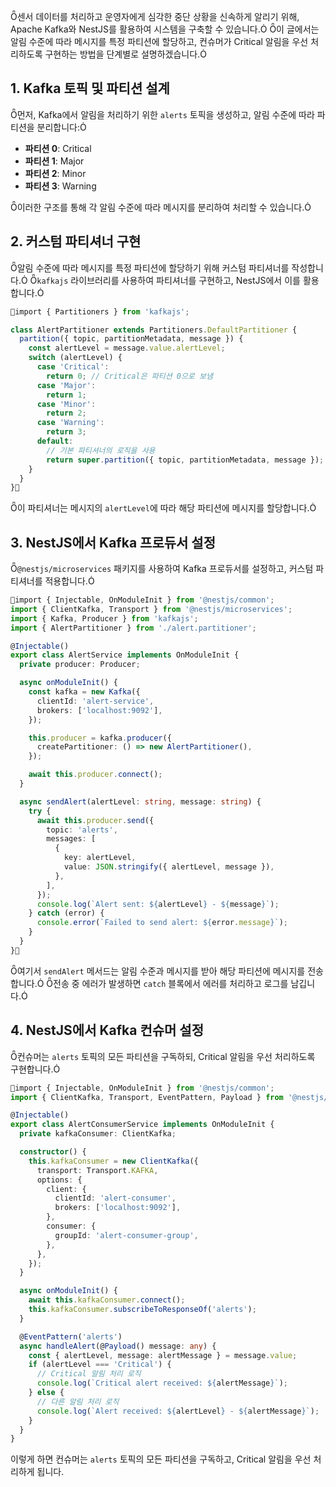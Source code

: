 센서 데이터를 처리하고 운영자에게 심각한 중단 상황을 신속하게 알리기 위해, Apache Kafka와 NestJS를 활용하여 시스템을 구축할 수 있습니다. 이 글에서는 알림 수준에 따라 메시지를 특정 파티션에 할당하고, 컨슈머가 Critical 알림을 우선 처리하도록 구현하는 방법을 단계별로 설명하겠습니다.

## 1. Kafka 토픽 및 파티션 설계

먼저, Kafka에서 알림을 처리하기 위한 `alerts` 토픽을 생성하고, 알림 수준에 따라 파티션을 분리합니다:

- **파티션 0**: Critical
- **파티션 1**: Major
- **파티션 2**: Minor
- **파티션 3**: Warning

이러한 구조를 통해 각 알림 수준에 따라 메시지를 분리하여 처리할 수 있습니다.

## 2. 커스텀 파티셔너 구현

알림 수준에 따라 메시지를 특정 파티션에 할당하기 위해 커스텀 파티셔너를 작성합니다. `kafkajs` 라이브러리를 사용하여 파티셔너를 구현하고, NestJS에서 이를 활용합니다.

```typescript
import { Partitioners } from 'kafkajs';

class AlertPartitioner extends Partitioners.DefaultPartitioner {
  partition({ topic, partitionMetadata, message }) {
    const alertLevel = message.value.alertLevel;
    switch (alertLevel) {
      case 'Critical':
        return 0; // Critical은 파티션 0으로 보냄
      case 'Major':
        return 1;
      case 'Minor':
        return 2;
      case 'Warning':
        return 3;
      default:
        // 기본 파티셔너의 로직을 사용
        return super.partition({ topic, partitionMetadata, message });
    }
  }
}
```

이 파티셔너는 메시지의 `alertLevel`에 따라 해당 파티션에 메시지를 할당합니다.

## 3. NestJS에서 Kafka 프로듀서 설정

`@nestjs/microservices` 패키지를 사용하여 Kafka 프로듀서를 설정하고, 커스텀 파티셔너를 적용합니다.

```typescript
import { Injectable, OnModuleInit } from '@nestjs/common';
import { ClientKafka, Transport } from '@nestjs/microservices';
import { Kafka, Producer } from 'kafkajs';
import { AlertPartitioner } from './alert.partitioner';

@Injectable()
export class AlertService implements OnModuleInit {
  private producer: Producer;

  async onModuleInit() {
    const kafka = new Kafka({
      clientId: 'alert-service',
      brokers: ['localhost:9092'],
    });

    this.producer = kafka.producer({
      createPartitioner: () => new AlertPartitioner(),
    });

    await this.producer.connect();
  }

  async sendAlert(alertLevel: string, message: string) {
    try {
      await this.producer.send({
        topic: 'alerts',
        messages: [
          {
            key: alertLevel,
            value: JSON.stringify({ alertLevel, message }),
          },
        ],
      });
      console.log(`Alert sent: ${alertLevel} - ${message}`);
    } catch (error) {
      console.error(`Failed to send alert: ${error.message}`);
    }
  }
}
```

여기서 `sendAlert` 메서드는 알림 수준과 메시지를 받아 해당 파티션에 메시지를 전송합니다. 전송 중 에러가 발생하면 `catch` 블록에서 에러를 처리하고 로그를 남깁니다.

## 4. NestJS에서 Kafka 컨슈머 설정

컨슈머는 `alerts` 토픽의 모든 파티션을 구독하되, Critical 알림을 우선 처리하도록 구현합니다.

```typescript
import { Injectable, OnModuleInit } from '@nestjs/common';
import { ClientKafka, Transport, EventPattern, Payload } from '@nestjs/microservices';

@Injectable()
export class AlertConsumerService implements OnModuleInit {
  private kafkaConsumer: ClientKafka;

  constructor() {
    this.kafkaConsumer = new ClientKafka({
      transport: Transport.KAFKA,
      options: {
        client: {
          clientId: 'alert-consumer',
          brokers: ['localhost:9092'],
        },
        consumer: {
          groupId: 'alert-consumer-group',
        },
      },
    });
  }

  async onModuleInit() {
    await this.kafkaConsumer.connect();
    this.kafkaConsumer.subscribeToResponseOf('alerts');
  }

  @EventPattern('alerts')
  async handleAlert(@Payload() message: any) {
    const { alertLevel, message: alertMessage } = message.value;
    if (alertLevel === 'Critical') {
      // Critical 알림 처리 로직
      console.log(`Critical alert received: ${alertMessage}`);
    } else {
      // 다른 알림 처리 로직
      console.log(`Alert received: ${alertLevel} - ${alertMessage}`);
    }
  }
}
```

이렇게 하면 컨슈머는 `alerts` 토픽의 모든 파티션을 구독하고, Critical 알림을 우선 처리하게 됩니다.
